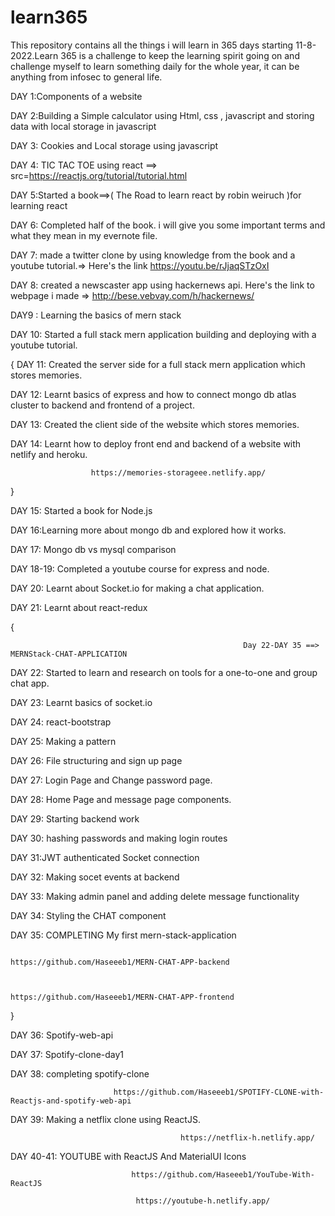 # learn365
This repository contains all the things i will learn in 365 days starting 11-8-2022.Learn 365 is a challenge to keep the learning spirit going on and challenge myself to learn something daily for the whole year, it can be anything from infosec to general life.

DAY 1:Components of a website

DAY 2:Building a Simple calculator using Html, css , javascript and storing data with local storage in javascript

DAY 3: Cookies and Local storage using javascript

DAY 4: TIC TAC TOE using react   ==> src=https://reactjs.org/tutorial/tutorial.html

DAY 5:Started a book==>( The Road to learn react by robin weiruch )for learning react

DAY 6: Completed half of the book. i will give you some important terms and what they mean in my evernote file.

DAY 7: made a twitter clone by using knowledge from the book and a youtube tutorial.=> Here's the link https://youtu.be/rJjaqSTzOxI

DAY 8: created a newscaster app using hackernews api. Here's the link to webpage i made =>  http://bese.vebvay.com/h/hackernews/

DAY9 : Learning the basics of mern stack

DAY 10: Started a full stack mern application building and deploying with a youtube tutorial. 


{
  DAY 11: Created the server side for a full stack mern application which stores memories.

  DAY 12: Learnt basics of express and how to connect mongo db atlas cluster to backend and frontend of a project.
   
  DAY 13: Created the client side of the website which stores memories.
                
  DAY 14: Learnt how to deploy front end and backend of a website with netlify and heroku.
         
                      https://memories-storageee.netlify.app/                               
 }
 
 
 DAY 15: Started a book for Node.js 
 
DAY 16:Learning more about mongo db and explored how it works.

DAY 17: Mongo db vs mysql comparison

DAY 18-19: Completed a youtube course for express and node.

DAY 20: Learnt about Socket.io for making a chat application. 

DAY 21: Learnt about react-redux

{ 

                                                        Day 22-DAY 35 ==> MERNStack-CHAT-APPLICATION
                                                        
DAY 22: Started to learn and research on tools for a one-to-one and group chat app.


DAY 23: Learnt basics of socket.io

DAY 24: react-bootstrap

DAY 25: Making a pattern

DAY 26: File structuring and sign up page

DAY 27: Login Page and Change password page.

DAY 28: Home Page and message page components.

DAY 29: Starting backend work

DAY 30: hashing passwords and making login routes

DAY 31:JWT authenticated Socket connection 

DAY 32: Making socet events at backend

DAY 33: Making admin panel and adding delete message functionality

DAY 34: Styling the CHAT component

DAY 35: COMPLETING My first mern-stack-application

                                           https://github.com/Haseeeb1/MERN-CHAT-APP-backend
     
     
                                           https://github.com/Haseeeb1/MERN-CHAT-APP-frontend
                                           
}

DAY 36: Spotify-web-api


DAY 37: Spotify-clone-day1

DAY 38: completing spotify-clone

                           https://github.com/Haseeeb1/SPOTIFY-CLONE-with-Reactjs-and-spotify-web-api

DAY 39: Making a netflix clone using ReactJS.
                   
                                          https://netflix-h.netlify.app/


DAY 40-41: YOUTUBE with ReactJS And MaterialUI Icons
                     
                               https://github.com/Haseeeb1/YouTube-With-ReactJS
                            
                                https://youtube-h.netlify.app/

